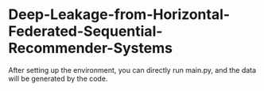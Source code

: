 # Deep-Leakage-from-Horizontal-Federated-Sequential-Recommender-Systems
After setting up the environment, you can directly run main.py, and the data will be generated by the code.
